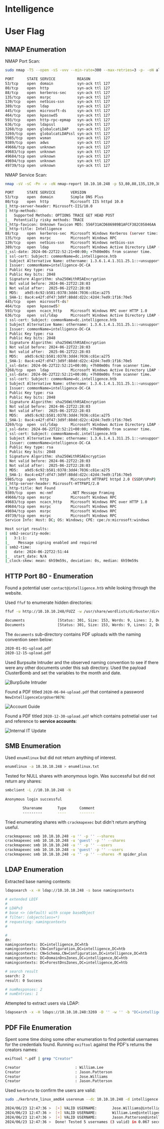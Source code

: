 # Intelligence

# User Flag

## NMAP Enumeration

NMAP Port Scan:

```bash
sudo nmap -T5 --open -sS -vvv --min-rate=300 --max-retries=3 -p- -oN all-ports-nmap-report 10.10.10.248

PORT      STATE SERVICE          REASON
53/tcp    open  domain           syn-ack ttl 127
80/tcp    open  http             syn-ack ttl 127
88/tcp    open  kerberos-sec     syn-ack ttl 127
135/tcp   open  msrpc            syn-ack ttl 127
139/tcp   open  netbios-ssn      syn-ack ttl 127
389/tcp   open  ldap             syn-ack ttl 127
445/tcp   open  microsoft-ds     syn-ack ttl 127
464/tcp   open  kpasswd5         syn-ack ttl 127
593/tcp   open  http-rpc-epmap   syn-ack ttl 127
636/tcp   open  ldapssl          syn-ack ttl 127
3268/tcp  open  globalcatLDAP    syn-ack ttl 127
3269/tcp  open  globalcatLDAPssl syn-ack ttl 127
5985/tcp  open  wsman            syn-ack ttl 127
9389/tcp  open  adws             syn-ack ttl 127
49666/tcp open  unknown          syn-ack ttl 127
49683/tcp open  unknown          syn-ack ttl 127
49684/tcp open  unknown          syn-ack ttl 127
49694/tcp open  unknown          syn-ack ttl 127
49739/tcp open  unknown          syn-ack ttl 127
```

NMAP Service Scan:

```bash
nmap -sV -sC -Pn -v -oN nmap-report 10.10.10.248 -p 53,80,88,135,139,389,445,464,593,636,3268,3269,5985,9389,49666,49683,49684,49694,49739

PORT      STATE SERVICE       VERSION
53/tcp    open  domain        Simple DNS Plus
80/tcp    open  http          Microsoft IIS httpd 10.0
|_http-server-header: Microsoft-IIS/10.0
| http-methods: 
|   Supported Methods: OPTIONS TRACE GET HEAD POST
|_  Potentially risky methods: TRACE
|_http-favicon: Unknown favicon MD5: 556F31ACD686989B1AFCF382C05846AA
|_http-title: Intelligence
88/tcp    open  kerberos-sec  Microsoft Windows Kerberos (server time: 2024-06-22 22:50:50Z)
135/tcp   open  msrpc         Microsoft Windows RPC
139/tcp   open  netbios-ssn   Microsoft Windows netbios-ssn
389/tcp   open  ldap          Microsoft Windows Active Directory LDAP (Domain: intelligence.htb0., Site: Default-First-Site-Name)
|_ssl-date: 2024-06-22T22:52:21+00:00; +7h00m00s from scanner time.
| ssl-cert: Subject: commonName=dc.intelligence.htb
| Subject Alternative Name: othername: 1.3.6.1.4.1.311.25.1::<unsupported>, DNS:dc.intelligence.htb
| Issuer: commonName=intelligence-DC-CA
| Public Key type: rsa
| Public Key bits: 2048
| Signature Algorithm: sha256WithRSAEncryption
| Not valid before: 2024-06-22T22:28:03
| Not valid after:  2025-06-22T22:28:03
| MD5:   a9d5:6c92:b581:0378:3dd4:7036:c81e:a275
|_SHA-1: 0ac4:e42f:df47:3d9f:88dd:d22c:42d4:7ed9:1f16:70e5
445/tcp   open  microsoft-ds?
464/tcp   open  kpasswd5?
593/tcp   open  ncacn_http    Microsoft Windows RPC over HTTP 1.0
636/tcp   open  ssl/ldap      Microsoft Windows Active Directory LDAP (Domain: intelligence.htb0., Site: Default-First-Site-Name)
| ssl-cert: Subject: commonName=dc.intelligence.htb
| Subject Alternative Name: othername: 1.3.6.1.4.1.311.25.1::<unsupported>, DNS:dc.intelligence.htb
| Issuer: commonName=intelligence-DC-CA
| Public Key type: rsa
| Public Key bits: 2048
| Signature Algorithm: sha256WithRSAEncryption
| Not valid before: 2024-06-22T22:28:03
| Not valid after:  2025-06-22T22:28:03
| MD5:   a9d5:6c92:b581:0378:3dd4:7036:c81e:a275
|_SHA-1: 0ac4:e42f:df47:3d9f:88dd:d22c:42d4:7ed9:1f16:70e5
|_ssl-date: 2024-06-22T22:52:21+00:00; +7h00m00s from scanner time.
3268/tcp  open  ldap          Microsoft Windows Active Directory LDAP (Domain: intelligence.htb0., Site: Default-First-Site-Name)
|_ssl-date: 2024-06-22T22:52:21+00:00; +7h00m00s from scanner time.
| ssl-cert: Subject: commonName=dc.intelligence.htb
| Subject Alternative Name: othername: 1.3.6.1.4.1.311.25.1::<unsupported>, DNS:dc.intelligence.htb
| Issuer: commonName=intelligence-DC-CA
| Public Key type: rsa
| Public Key bits: 2048
| Signature Algorithm: sha256WithRSAEncryption
| Not valid before: 2024-06-22T22:28:03
| Not valid after:  2025-06-22T22:28:03
| MD5:   a9d5:6c92:b581:0378:3dd4:7036:c81e:a275
|_SHA-1: 0ac4:e42f:df47:3d9f:88dd:d22c:42d4:7ed9:1f16:70e5
3269/tcp  open  ssl/ldap      Microsoft Windows Active Directory LDAP (Domain: intelligence.htb0., Site: Default-First-Site-Name)
|_ssl-date: 2024-06-22T22:52:21+00:00; +7h00m00s from scanner time.
| ssl-cert: Subject: commonName=dc.intelligence.htb
| Subject Alternative Name: othername: 1.3.6.1.4.1.311.25.1::<unsupported>, DNS:dc.intelligence.htb
| Issuer: commonName=intelligence-DC-CA
| Public Key type: rsa
| Public Key bits: 2048
| Signature Algorithm: sha256WithRSAEncryption
| Not valid before: 2024-06-22T22:28:03
| Not valid after:  2025-06-22T22:28:03
| MD5:   a9d5:6c92:b581:0378:3dd4:7036:c81e:a275
|_SHA-1: 0ac4:e42f:df47:3d9f:88dd:d22c:42d4:7ed9:1f16:70e5
5985/tcp  open  http          Microsoft HTTPAPI httpd 2.0 (SSDP/UPnP)
|_http-server-header: Microsoft-HTTPAPI/2.0
|_http-title: Not Found
9389/tcp  open  mc-nmf        .NET Message Framing
49666/tcp open  msrpc         Microsoft Windows RPC
49683/tcp open  ncacn_http    Microsoft Windows RPC over HTTP 1.0
49684/tcp open  msrpc         Microsoft Windows RPC
49694/tcp open  msrpc         Microsoft Windows RPC
49739/tcp open  msrpc         Microsoft Windows RPC
Service Info: Host: DC; OS: Windows; CPE: cpe:/o:microsoft:windows

Host script results:
| smb2-security-mode: 
|   3:1:1: 
|_    Message signing enabled and required
| smb2-time: 
|   date: 2024-06-22T22:51:44
|_  start_date: N/A
|_clock-skew: mean: 6h59m59s, deviation: 0s, median: 6h59m59s
```

## HTTP Port 80 - Enumeration

Found a potential user `contact@intelligence.htb` while looking through the website.

Used `ffuf` to enumerate hidden directories:

```bash
ffuf -u http://10.10.10.248/FUZZ -w /usr/share/wordlists/dirbuster/directory-list-2.3-medium.txt -ic

documents               [Status: 301, Size: 153, Words: 9, Lines: 2, Duration: 79ms]
Documents               [Status: 301, Size: 153, Words: 9, Lines: 2, Duration: 109ms]
```

The `documents` sub-directory contains PDF uploads with the naming convention seen below:

```bash
2020-01-01-upload.pdf
2020-12-15-upload.pdf
```

Used Burpsuite Intruder and the observed naming convention to see if there were any other documents under this sub directory. Used the payload ClusterBomb and set the variables to the month and date.

![BurpSuite Intruder](https://github.com/timmccann222/Public-Writeups-Library/blob/main/HackTheBox/Windows%20Machines/Intelligence/Images/BurpSuite%20Intruder.png)

Found a PDF titled `2020-06-04-upload.pdf` that contained a password `NewIntelligenceCorpUser9876`:

![Account Guide](https://github.com/timmccann222/Public-Writeups-Library/blob/main/HackTheBox/Windows%20Machines/Intelligence/Images/Account%20Guide.png)

Found a PDF titled `2020-12-30-upload.pdf` which contains potnetial user `ted` and reference to **service accounts**:

![Internal IT Update](https://github.com/timmccann222/Public-Writeups-Library/blob/main/HackTheBox/Windows%20Machines/Intelligence/Images/Internal%20IT%20Update.png)

## SMB Enumeration

Used `enum4linux` but did not return anything of interest.

```bash
enum4linux -a 10.10.10.248 > enum4linux.txt
```

Tested for NULL shares with anonymous login. Was successful but did not return any shares:

```bash
smbclient -L //10.10.10.248 -N
             
Anonymous login successful

        Sharename       Type      Comment
        ---------       ----      -------
```

Tried enumerating shares with `crackmapexec` but didn't return anything useful.

```bash
crackmapexec smb 10.10.10.248 -u '' -p '' --shares
crackmapexec smb 10.10.10.248 -u 'guest' -p '' --shares
crackmapexec smb 10.10.10.248 -u '' -p '' --users
crackmapexec smb 10.10.10.248 -u 'guest' -p '' --users
crackmapexec smb 10.10.10.248 -u '' -p '' --shares -M spider_plus
```

## LDAP Enumeration

Extracted base naming contexts:

```bash
ldapsearch -x -H ldap://10.10.10.248 -s base namingcontexts

# extended LDIF
#
# LDAPv3
# base <> (default) with scope baseObject
# filter: (objectclass=*)
# requesting: namingcontexts 
#

#
dn:
namingcontexts: DC=intelligence,DC=htb
namingcontexts: CN=Configuration,DC=intelligence,DC=htb
namingcontexts: CN=Schema,CN=Configuration,DC=intelligence,DC=htb
namingcontexts: DC=DomainDnsZones,DC=intelligence,DC=htb
namingcontexts: DC=ForestDnsZones,DC=intelligence,DC=htb

# search result
search: 2
result: 0 Success

# numResponses: 2
# numEntries: 1
```

Attempted to extract users via LDAP:

```bash
ldapsearch -x -H ldaps://10.10.10.248:3269 -D '' -w '' -b "DC=intelligence,DC=htb" '(objectClass=person)'
```

## PDF File Enumeration

Spent some time doing some other enumeration to find potential usernames for the credentials found. Running `exiftool` against the PDF's returns the creators names:

```bash
exiftool *.pdf | grep "Creator"

Creator                         : William.Lee
Creator                         : Jason.Patterson
Creator                         : Jose.Williams
Creator                         : Jason.Patterson
```

Used `kerbrute` to confirm the users are valid:

```bash
sudo ./kerbrute_linux_amd64 userenum --dc 10.10.10.248 -d intelligence.htb -o kerbrute-user-enum /home/kali/Downloads/HackTheBox/Intelligence/userlist

2024/06/23 12:47:36 >  [+] VALID USERNAME:       Jose.Williams@intelligence.htb
2024/06/23 12:47:36 >  [+] VALID USERNAME:       William.Lee@intelligence.htb
2024/06/23 12:47:36 >  [+] VALID USERNAME:       Jason.Patterson@intelligence.htb
2024/06/23 12:47:36 >  Done! Tested 5 usernames (3 valid) in 0.067 seconds
```












